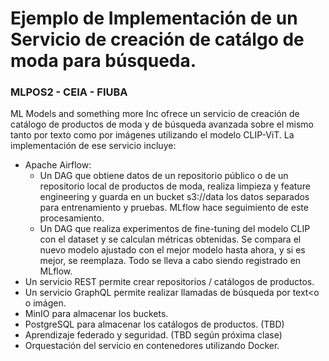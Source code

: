 # Ejemplo de Implementación de un Servicio de creación de catálgo de moda para búsqueda.
### MLPOS2 - CEIA - FIUBA

ML Models and something more Inc ofrece un servicio de creación de catálogo de productos de moda y de búsqueda avanzada sobre el mismo tanto por texto como por imágenes utilizando el modelo CLIP-ViT.
La implementación de ese servicio incluye:
- Apache Airflow:
  - Un DAG que obtiene datos de un repositorio público o de un repositorio local de productos de moda, realiza limpieza y feature engineering y guarda en un bucket s3://data los datos separados para entrenamiento y pruebas. MLflow hace seguimiento de este procesamiento.
  - Un DAG que realiza experimentos de fine-tuning del modelo CLIP con el dataset y se calculan métricas obtenidas. Se compara el nuevo modelo ajustado con el mejor modelo hasta ahora, y si es mejor, se reemplaza. Todo se lleva a cabo siendo registrado en MLflow.
- Un servicio REST permite crear repositorios / catálogos de productos.
- Un servicio GraphQL permite realizar llamadas de búsqueda por text<o o imágen.
- MinIO para almacenar los buckets.
- PostgreSQL para almacenar los catálogos de productos. (TBD)
- Aprendizaje federado y seguridad. (TBD según próxima clase)
- Orquestación del servicio en contenedores utilizando Docker.
